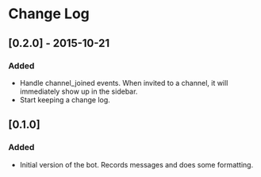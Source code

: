 # Change Log

## [0.2.0] - 2015-10-21
### Added
- Handle channel_joined events. When invited to a channel, it will immediately
  show up in the sidebar.
- Start keeping a change log.

## [0.1.0]
### Added
- Initial version of the bot. Records messages and does some formatting.
